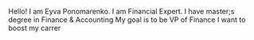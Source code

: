 Hello! I am Eyva Ponomarenko. I am Financial Expert. I have master;s degree in Finance & Accounting
My goal is to be VP of Finance
I want to boost my carrer
